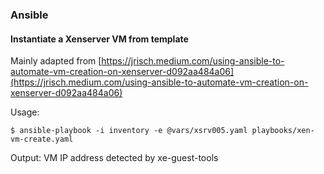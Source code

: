 
### Ansible 

#### Instantiate a Xenserver VM from template

Mainly adapted from [https://jrisch.medium.com/using-ansible-to-automate-vm-creation-on-xenserver-d092aa484a06](https://jrisch.medium.com/using-ansible-to-automate-vm-creation-on-xenserver-d092aa484a06)

Usage:

```
$ ansible-playbook -i inventory -e @vars/xsrv005.yaml playbooks/xen-vm-create.yaml
```

Output:
VM IP address detected by xe-guest-tools

